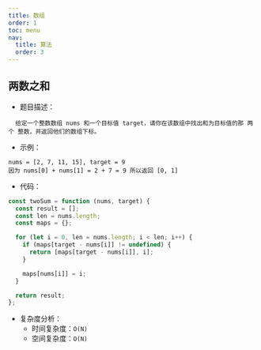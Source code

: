 ```yaml
---
title: 数组
order: 1
toc: menu
nav:
  title: 算法
  order: 3
---
```


## 两数之和

- 题目描述：

```text
  给定一个整数数组 nums 和一个目标值 target，请你在该数组中找出和为目标值的那 两个 整数，并返回他们的数组下标。
```

- 示例：

```text
nums = [2, 7, 11, 15], target = 9
因为 nums[0] + nums[1] = 2 + 7 = 9 所以返回 [0, 1]
```

- 代码：

```javascript
const twoSum = function (nums, target) {
  const result = [];
  const len = nums.length;
  const maps = {};

  for (let i = 0, len = nums.length; i < len; i++) {
    if (maps[target - nums[i]] != undefined) {
      return [maps[target - nums[i]], i];
    }

    maps[nums[i]] = i;
  }

  return result;
};
```

- 复杂度分析：
  - 时间复杂度：`O(N)`
  - 空间复杂度：`O(N)`
